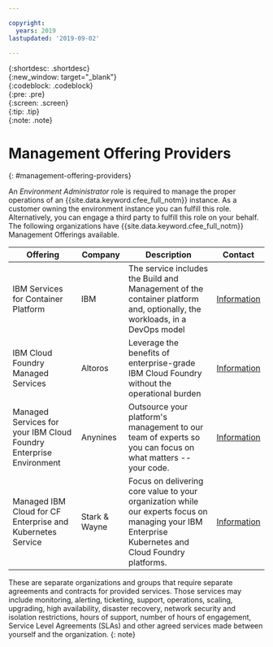 ```yaml
---

copyright:
  years: 2019
lastupdated: '2019-09-02'

---
```


{:shortdesc: .shortdesc}  
{:new_window: target="_blank"}  
{:codeblock: .codeblock}  
{:pre: .pre}  
{:screen: .screen}  
{:tip: .tip}  
{:note: .note}  

# Management Offering Providers

{: #management-offering-providers}

An _Environment Administrator_ role is required to manage the proper operations of an {{site.data.keyword.cfee_full_notm}} instance. As a customer owning the environment instance you can fulfill this role. Alternatively, you can engage a third party to fulfill this role on your behalf. The following organizations have {{site.data.keyword.cfee_full_notm}} Management Offerings available.

Offering                                                           | Company  | Description                                                                                                               | Contact
------------------------------------------------------------------ | -------- | ------------------------------------------------------------------------------------------------------------------------- | ---------------------------------------------------------------------------------
IBM Services for Container Platform                                | IBM      | The service includes the Build and Management of the container platform and, optionally, the workloads, in a DevOps model | [Information](https://www.ibm.com/services/cloud/managed/infrastructure-services)
IBM Cloud Foundry Managed Services                                 | Altoros  | Leverage the benefits of enterprise-grade IBM Cloud Foundry without the operational burden                              | [Information](https://www.altoros.com/ibm-cloud-foundry-managed-services)
Managed Services for your IBM Cloud Foundry Enterprise Environment | Anynines | Outsource your platform's management to our team of experts so you can focus on what matters -- your code.              | [Information](https://www.anynines.com/operations/cfee)
Managed IBM Cloud for CF Enterprise and Kubernetes Service         | Stark & Wayne | Focus on delivering core value to your organization while our experts focus on managing your IBM Enterprise Kubernetes and Cloud Foundry platforms. | [Information](https://starkandwayne.com/managed-ibm-cloud/index.html)


These are separate organizations and groups that require separate agreements and contracts for provided services. Those services may include monitoring, alerting, ticketing, support, operations, scaling, upgrading, high availability, disaster recovery, network security and isolation restrictions, hours of support, number of hours of engagement, Service Level Agreements (SLAs) and other agreed services made between yourself and the organization. 
{: note}
